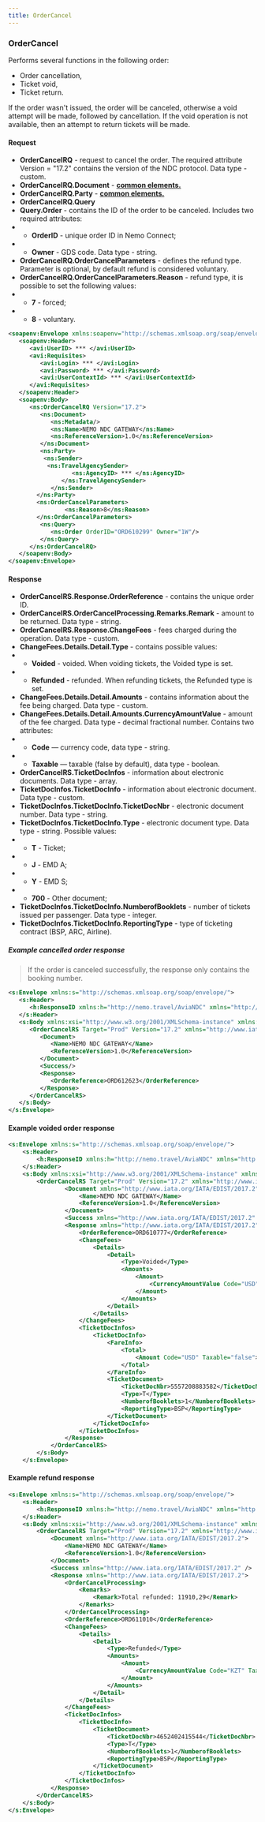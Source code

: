 ```yaml
---
title: OrderCancel
---
```


### OrderCancel
Performs several functions in the following order:
- Order cancellation,
- Ticket void,
- Ticket return.

If the order wasn't issued, the order will be canceled, otherwise a void attempt will be made, followed by cancellation. If the void operation is not available, then an attempt to return tickets will be made.

#### Request
-  **OrderCancelRQ** - request to cancel the order. The required attribute Version = "17.2" contains the version of the NDC protocol. Data type - custom.
-  **OrderCancelRQ.Document** - **[common elements.](/Ndc/ndc_element)**
-  **OrderCancelRQ.Party** - **[common elements.](/Ndc/ndc_element)**
-  **OrderCancelRQ.Query**
-  **Query.Order** - contains the ID of the order to be canceled. Includes two required attributes:
-  - **OrderID** - unique order ID in Nemo Connect;
-  - **Owner** - GDS code. Data type - string.
-   **OrderCancelRQ.OrderCancelParameters** - defines the refund type. Parameter is optional, by default refund is considered voluntary. 
-	**OrderCancelRQ.OrderCancelParameters.Reason** - refund type, it is possible to set the following values: 
-	-	**7** - forced;
-	-	**8** - voluntary.

```xml
<soapenv:Envelope xmlns:soapenv="http://schemas.xmlsoap.org/soap/envelope/" xmlns:avi="http://nemo.travel/AviaNDC" xmlns:ns="http://www.iata.org/IATA/EDIST/2017.2">
   <soapenv:Header>
      <avi:UserID> *** </avi:UserID>
      <avi:Requisites>
         <avi:Login> *** </avi:Login>
         <avi:Password> *** </avi:Password>
         <avi:UserContextId> *** </avi:UserContextId>
      </avi:Requisites>
   </soapenv:Header>
   <soapenv:Body>
      <ns:OrderCancelRQ Version="17.2">
         <ns:Document>
            <ns:Metadata/>
            <ns:Name>NEMO NDC GATEWAY</ns:Name>
            <ns:ReferenceVersion>1.0</ns:ReferenceVersion>
         </ns:Document>
         <ns:Party>
          <ns:Sender>
           <ns:TravelAgencySender>
                  <ns:AgencyID> *** </ns:AgencyID>
               </ns:TravelAgencySender>            
            </ns:Sender>
        </ns:Party>
        <ns:OrderCancelParameters>
                <ns:Reason>8</ns:Reason>
        </ns:OrderCancelParameters>
         <ns:Query>
            <ns:Order OrderID="ORD610299" Owner="1W"/>
         </ns:Query>
      </ns:OrderCancelRQ>
   </soapenv:Body>
</soapenv:Envelope>
```

#### Response

-    **OrderCancelRS.Response.OrderReference** - contains the unique order ID.
-    **OrderCancelRS.OrderCancelProcessing.Remarks.Remark** - amount to be returned. Data type - string.
-    **OrderCancelRS.Response.ChangeFees** - fees charged during the operation. Data type - custom.
-    **ChangeFees.Details.Detail.Type** - contains possible values:
-    - **Voided** - voided. When voiding tickets, the Voided type is set.
-    - **Refunded** - refunded. When refunding tickets, the Refunded type is set.
-    **ChangeFees.Details.Detail.Amounts** - contains information about the fee being charged. Data type - custom.
-    **ChangeFees.Details.Detail.Amounts.CurrencyAmountValue** - amount of the fee charged. Data type - decimal fractional number. Contains two attributes:
-    - **Code** — currency code, data type - string.
-    - **Taxable** — taxable (false by default), data type - boolean.
-    **OrderCancelRS.TicketDocInfos** - information about electronic documents. Data type - array.
-    **TicketDocInfos.TicketDocInfo** - information about electronic document. Data type - custom.
-    **TicketDocInfos.TicketDocInfo.TicketDocNbr** - electronic document number. Data type - string.
-    **TicketDocInfos.TicketDocInfo.Type** - electronic document type. Data type - string. Possible values:
-    - **T** - Ticket;
-    - **J** - EMD A;
-    - **Y** - EMD S;
-    - **700** - Other document;
-    **TicketDocInfos.TicketDocInfo.NumberofBooklets** - number of tickets issued per passenger. Data type - integer.
-    **TicketDocInfos.TicketDocInfo.ReportingType** - type of ticketing contract (BSP, ARC, Airline).

##### Example cancelled order response

>  If the order is canceled successfully, the response only contains the booking number.

```xml
<s:Envelope xmlns:s="http://schemas.xmlsoap.org/soap/envelope/">
   <s:Header>
      <h:ResponseID xmlns:h="http://nemo.travel/AviaNDC" xmlns="http://nemo.travel/AviaNDC">144221111</h:ResponseID>
   </s:Header>
   <s:Body xmlns:xsi="http://www.w3.org/2001/XMLSchema-instance" xmlns:xsd="http://www.w3.org/2001/XMLSchema">
      <OrderCancelRS Target="Prod" Version="17.2" xmlns="http://www.iata.org/IATA/EDIST/2017.2">
         <Document>
            <Name>NEMO NDC GATEWAY</Name>
            <ReferenceVersion>1.0</ReferenceVersion>
         </Document>
         <Success/>
         <Response>
            <OrderReference>ORD612623</OrderReference>
         </Response>
      </OrderCancelRS>
   </s:Body>
</s:Envelope>
```
#### Example voided order response

```xml
<s:Envelope xmlns:s="http://schemas.xmlsoap.org/soap/envelope/">
    <s:Header>
        <h:ResponseID xmlns:h="http://nemo.travel/AviaNDC" xmlns="http://nemo.travel/AviaNDC">144227098</h:ResponseID>
    </s:Header>
    <s:Body xmlns:xsi="http://www.w3.org/2001/XMLSchema-instance" xmlns:xsd="http://www.w3.org/2001/XMLSchema">
        <OrderCancelRS Target="Prod" Version="17.2" xmlns="http://www.iata.org/IATA/EDIST/2017.2">
                <Document xmlns="http://www.iata.org/IATA/EDIST/2017.2">
                    <Name>NEMO NDC GATEWAY</Name>
                    <ReferenceVersion>1.0</ReferenceVersion>
                </Document>
                <Success xmlns="http://www.iata.org/IATA/EDIST/2017.2" />
                <Response xmlns="http://www.iata.org/IATA/EDIST/2017.2">
                    <OrderReference>ORD610777</OrderReference>
                    <ChangeFees>
                        <Details>
                            <Detail>
                                <Type>Voided</Type>
                                <Amounts>
                                    <Amount>
                                        <CurrencyAmountValue Code="USD" Taxable="false">0.0</CurrencyAmountValue>
                                    </Amount>
                                </Amounts>
                            </Detail>
                        </Details>
                    </ChangeFees>
                    <TicketDocInfos>
                        <TicketDocInfo>
                            <FareInfo>
                                <Total>
                                    <Amount Code="USD" Taxable="false">336.4</Amount>
                                </Total>
                            </FareInfo>
                            <TicketDocument>
                                <TicketDocNbr>5557208883582</TicketDocNbr>
                                <Type>T</Type>
                                <NumberofBooklets>1</NumberofBooklets>
                                <ReportingType>BSP</ReportingType>
                            </TicketDocument>
                        </TicketDocInfo>
                    </TicketDocInfos>
                </Response>
            </OrderCancelRS>
        </s:Body>
    </s:Envelope>
```
#### Example refund response

```xml
<s:Envelope xmlns:s="http://schemas.xmlsoap.org/soap/envelope/">
    <s:Header>
        <h:ResponseID xmlns:h="http://nemo.travel/AviaNDC" xmlns="http://nemo.travel/AviaNDC">144212553</h:ResponseID>
    </s:Header>
    <s:Body xmlns:xsi="http://www.w3.org/2001/XMLSchema-instance" xmlns:xsd="http://www.w3.org/2001/XMLSchema">
        <OrderCancelRS Target="Prod" Version="17.2" xmlns="http://www.iata.org/IATA/EDIST/2017.2">
            <Document xmlns="http://www.iata.org/IATA/EDIST/2017.2">
                <Name>NEMO NDC GATEWAY</Name>
                <ReferenceVersion>1.0</ReferenceVersion>
            </Document>
            <Success xmlns="http://www.iata.org/IATA/EDIST/2017.2" />
            <Response xmlns="http://www.iata.org/IATA/EDIST/2017.2">
                <OrderCancelProcessing>
                    <Remarks>
                        <Remark>Total refunded: 11910,29</Remark>
                    </Remarks>
                </OrderCancelProcessing>
                <OrderReference>ORD611010</OrderReference>
                <ChangeFees>
                    <Details>
                        <Detail>
                            <Type>Refunded</Type>
                            <Amounts>
                                <Amount>
                                    <CurrencyAmountValue Code="KZT" Taxable="false">3200</CurrencyAmountValue>
                                </Amount>
                            </Amounts>
                        </Detail>
                    </Details>
                </ChangeFees>
                <TicketDocInfos>
                    <TicketDocInfo>
                        <TicketDocument>
                            <TicketDocNbr>4652402415544</TicketDocNbr>
                            <Type>T</Type>
                            <NumberofBooklets>1</NumberofBooklets>
                            <ReportingType>BSP</ReportingType>
                        </TicketDocument>
                    </TicketDocInfo>
                </TicketDocInfos>
            </Response>
        </OrderCancelRS>
    </s:Body>
</s:Envelope>
```
